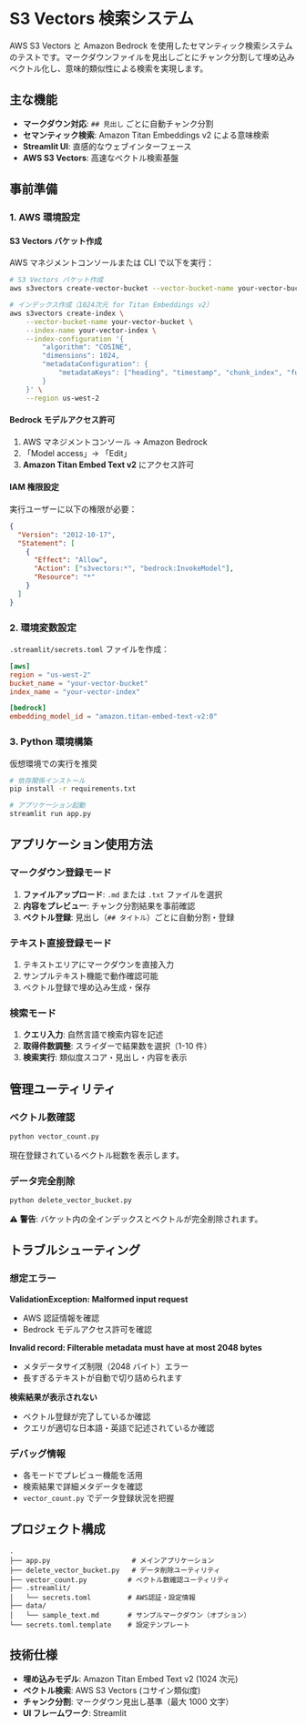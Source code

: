 # S3 Vectors 検索システム

AWS S3 Vectors と Amazon Bedrock を使用したセマンティック検索システムのテストです。マークダウンファイルを見出しごとにチャンク分割して埋め込みベクトル化し、意味的類似性による検索を実現します。

## 主な機能

- **マークダウン対応**: `## 見出し` ごとに自動チャンク分割
- **セマンティック検索**: Amazon Titan Embeddings v2 による意味検索
- **Streamlit UI**: 直感的なウェブインターフェース
- **AWS S3 Vectors**: 高速なベクトル検索基盤

## 事前準備

### 1. AWS 環境設定

#### S3 Vectors バケット作成

AWS マネジメントコンソールまたは CLI で以下を実行：

```bash
# S3 Vectors バケット作成
aws s3vectors create-vector-bucket --vector-bucket-name your-vector-bucket --region us-west-2

# インデックス作成（1024次元 for Titan Embeddings v2）
aws s3vectors create-index \
    --vector-bucket-name your-vector-bucket \
    --index-name your-vector-index \
    --index-configuration '{
        "algorithm": "COSINE",
        "dimensions": 1024,
        "metadataConfiguration": {
            "metadataKeys": ["heading", "timestamp", "chunk_index", "full_length"]
        }
    }' \
    --region us-west-2
```

#### Bedrock モデルアクセス許可

1. AWS マネジメントコンソール → Amazon Bedrock
2. 「Model access」→ 「Edit」
3. **Amazon Titan Embed Text v2** にアクセス許可

#### IAM 権限設定

実行ユーザーに以下の権限が必要：

```json
{
  "Version": "2012-10-17",
  "Statement": [
    {
      "Effect": "Allow",
      "Action": ["s3vectors:*", "bedrock:InvokeModel"],
      "Resource": "*"
    }
  ]
}
```

### 2. 環境変数設定

`.streamlit/secrets.toml` ファイルを作成：

```toml
[aws]
region = "us-west-2"
bucket_name = "your-vector-bucket"
index_name = "your-vector-index"

[bedrock]
embedding_model_id = "amazon.titan-embed-text-v2:0"
```

### 3. Python 環境構築

仮想環境での実行を推奨

```bash
# 依存関係インストール
pip install -r requirements.txt

# アプリケーション起動
streamlit run app.py
```

## アプリケーション使用方法

### マークダウン登録モード

1. **ファイルアップロード**: `.md` または `.txt` ファイルを選択
2. **内容をプレビュー**: チャンク分割結果を事前確認
3. **ベクトル登録**: 見出し（`## タイトル`）ごとに自動分割・登録

### テキスト直接登録モード

1. テキストエリアにマークダウンを直接入力
2. サンプルテキスト機能で動作確認可能
3. ベクトル登録で埋め込み生成・保存

### 検索モード

1. **クエリ入力**: 自然言語で検索内容を記述
2. **取得件数調整**: スライダーで結果数を選択（1-10 件）
3. **検索実行**: 類似度スコア・見出し・内容を表示

## 管理ユーティリティ

### ベクトル数確認

```bash
python vector_count.py
```

現在登録されているベクトル総数を表示します。

### データ完全削除

```bash
python delete_vector_bucket.py
```

⚠️ **警告**: バケット内の全インデックスとベクトルが完全削除されます。

## トラブルシューティング

### 想定エラー

**ValidationException: Malformed input request**

- AWS 認証情報を確認
- Bedrock モデルアクセス許可を確認

**Invalid record: Filterable metadata must have at most 2048 bytes**

- メタデータサイズ制限（2048 バイト）エラー
- 長すぎるテキストが自動で切り詰められます

**検索結果が表示されない**

- ベクトル登録が完了しているか確認
- クエリが適切な日本語・英語で記述されているか確認

### デバッグ情報

- 各モードでプレビュー機能を活用
- 検索結果で詳細メタデータを確認
- `vector_count.py` でデータ登録状況を把握

## プロジェクト構成

```
.
├── app.py                    # メインアプリケーション
├── delete_vector_bucket.py   # データ削除ユーティリティ
├── vector_count.py          # ベクトル数確認ユーティリティ
├── .streamlit/
│   └── secrets.toml         # AWS認証・設定情報
├── data/
│   └── sample_text.md       # サンプルマークダウン（オプション）
└── secrets.toml.template    # 設定テンプレート
```

## 技術仕様

- **埋め込みモデル**: Amazon Titan Embed Text v2 (1024 次元)
- **ベクトル検索**: AWS S3 Vectors (コサイン類似度)
- **チャンク分割**: マークダウン見出し基準（最大 1000 文字）
- **UI フレームワーク**: Streamlit
